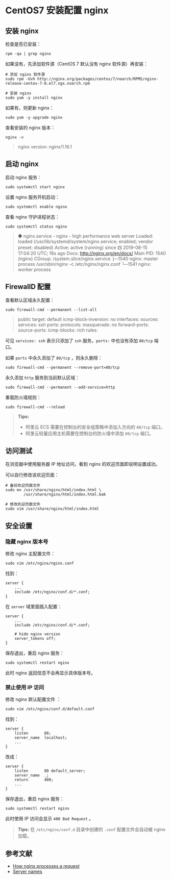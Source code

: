 # CentOS7 安装配置 nginx

## 安装 nginx

检查是否已安装：

```shell
rpm -qa | grep nginx
```

如果没有，先添加软件源（CentOS 7 默认没有 nginx 软件源）再安装：

```shell
# 添加 nginx 软件源
sudo rpm -Uvh http://nginx.org/packages/centos/7/noarch/RPMS/nginx-release-centos-7-0.el7.ngx.noarch.rpm

# 安装 nginx
sudo yum -y install nginx
```

如果有，则更新 nginx：

```shell
sudo yum -y upgrade nginx
```

查看安装的 nginx 版本：

```shell
nginx -v
```

>   nginx version: nginx/1.16.1

## 启动 nginx

启动 nginx 服务：

```shell
sudo systemctl start nginx
```

设置 nginx 服务开机启动：

```shell
sudo systemctl enable nginx
```

查看 nginx 守护进程状态：

```shell
sudo systemctl status nginx
```

>   ● nginx.service - nginx - high performance web server
>      Loaded: loaded (/usr/lib/systemd/system/nginx.service; enabled; vendor preset: disabled)
>      Active: active (running) since 四 2019-08-15 17:04:20 UTC; 18s ago
>        Docs: http://nginx.org/en/docs/
>    Main PID: 1540 (nginx)
>      CGroup: /system.slice/nginx.service
>              ├─1540 nginx: master process /usr/sbin/nginx -c /etc/nginx/nginx.conf
>              └─1541 nginx: worker process

## FirewallD 配置

查看默认区域永久配置：

```shell
sudo firewall-cmd --permanent --list-all
```

> public
> target: default
> icmp-block-inversion: no
> interfaces:
> sources:
> services: ssh
> ports:
> protocols:
> masquerade: no
> forward-ports:
> source-ports:
> icmp-blocks:
> rich rules:

可见 `services: ssh` 表示只添加了 `ssh` 服务，`ports:` 中也没有添加 `80/tcp` 端口。

如果 `ports` 中永久添加了 `80/tcp` ，则永久删除：

```shell
sudo firewall-cmd --permanent --remove-port=80/tcp
```

永久添加 `http` 服务到当前默认区域：

```shell
sudo firewall-cmd --permanent --add-service=http
```

重载防火墙规则：

```shell
sudo firewall-cmd --reload
```

> **Tips:** 
>
> * 阿里云 ECS 需要在控制台的安全组策略中添加入方向的 `80/tcp` 端口。
> * 阿里云轻量应用主机需要在控制台的防火墙中添加 `80/tcp` 端口。

## 访问测试

在浏览器中使用服务器 IP 地址访问，看到 nginx 的欢迎页面即说明设置成功。

可以自行修改该欢迎页面：

```shell
# 备份欢迎页面文件
sudo mv /usr/share/nginx/html/index.html \
        /usr/share/nginx/html/index.html.bak

# 修改欢迎页面文件
sudo vim /usr/share/nginx/html/index.html
```

## 安全设置

### 隐藏 nginx 版本号

修改 nginx 主配置文件：

```shell
sudo vim /etc/nginx/nginx.conf
```

找到：

```nginx
server {
    ...
    include /etc/nginx/conf.d/*.conf;
}
```

在 `server` 域里面插入配置：

```nginx
server {
    ...
    include /etc/nginx/conf.d/*.conf;

    # hide nginx version
    server_tokens off;
}
```

保存退出，重启 nginx 服务：

```shell
sudo systemctl restart nginx
```

此时 nginx 返回信息不会再显示具体版本号。

### 禁止使用 IP 访问

修改 nginx 默认配置文件 ：

```shell
sudo vim /etc/nginx/conf.d/default.conf
```

找到：

```nginx
server {
    listen       80;
    server_name  localhost;
    ...
}
```

改成：

```nginx
server {
    listen       80 default_server;
    server_name  _;
    return       400;
    ...
}
```

保存退出，重启 nginx 服务：

```shell
sudo systemctl restart nginx
```

此时使用 IP 访问会显示 `400 Bad Request` 。

> **Tips:** 在 `/etc/nginx/conf.d` 目录中创建的 `.conf` 配置文件会自动被 nginx 加载。

## 参考文献

* [How nginx processes a request](http://nginx.org/en/docs/http/request_processing.html)
* [Server names](http://nginx.org/en/docs/http/server_names.html)

